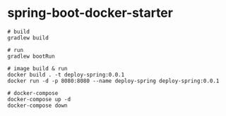 # spring-boot-docker-starter

```
# build
gradlew build

# run
gradlew bootRun
```

```
# image build & run
docker build . -t deploy-spring:0.0.1
docker run -d -p 8080:8080 --name deploy-spring deploy-spring:0.0.1

# docker-compose
docker-compose up -d
docker-compose down
```
